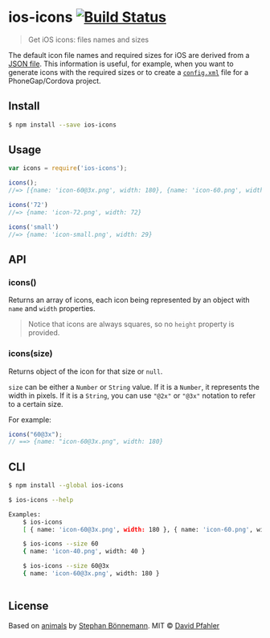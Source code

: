 # ios-icons [![Build Status](https://travis-ci.org/excellenteasy/ios-icons.svg?branch=master)](https://travis-ci.org/excellenteasy/ios-icons)

> Get iOS icons: files names and sizes

The default icon file names and required sizes for iOS are derived from a [JSON file](sizes.json). This information is useful, for example, when you want to generate icons with the required sizes or to create a [`config.xml`](http://docs.phonegap.com/en/3.5.0/config_ref_images.md.html) file for a PhoneGap/Cordova project.


## Install

```sh
$ npm install --save ios-icons
```


## Usage

```js
var icons = require('ios-icons');

icons();
//=> [{name: 'icon-60@3x.png', width: 180}, {name: 'icon-60.png', width: 60, ...}]

icons('72')
//=> {name: 'icon-72.png', width: 72}

icons('small')
//=> {name: 'icon-small.png', width: 29}
```


## API

### icons()

Returns an array of icons, each icon being represented by an object with `name` and `width` properties.

> Notice that icons are always squares, so no `height` property is provided.

### icons(size)

Returns object of the icon for that size or `null`.

`size` can be either a `Number` or `String` value. If it is a `Number`, it represents the width in pixels. If it is a `String`, you can use `"@2x"` or `"@3x"` notation to refer to a certain size.

For example:

```js
icons("60@3x");
// ==> {name: "icon-60@3x.png", width: 180}
```


## CLI

```sh
$ npm install --global ios-icons
```

```sh
$ ios-icons --help

Examples:
	$ ios-icons
	[ { name: 'icon-60@3x.png', width: 180 }, { name: 'icon-60.png', width: 60 }, ... ]

	$ ios-icons --size 60
	{ name: 'icon-40.png', width: 40 }

	$ ios-icons --size 60@3x
	{ name: 'icon-60@3x.png', width: 180 }
	
```


## License
Based on [animals](https://github.com/boennemann/animals) by [Stephan Bönnemann](http://boennemann.me/).
MIT © [David Pfahler](http://excellenteasy.com)
